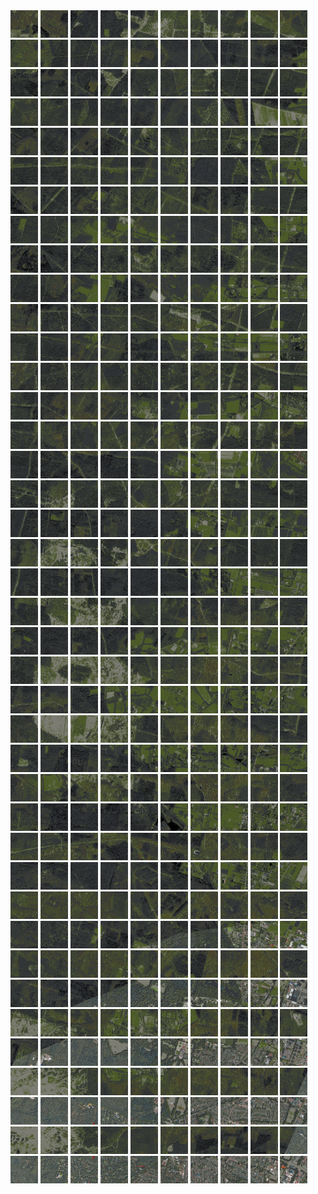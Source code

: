 <html>
<div>
<img src="https://github.com/HakkaTjakka/NL_TILE_MAP/blob/main/18/631/-1047/r.6310.-10470.png" height="44" width="44">
<img src="https://github.com/HakkaTjakka/NL_TILE_MAP/blob/main/18/631/-1047/r.6311.-10470.png" height="44" width="44">
<img src="https://github.com/HakkaTjakka/NL_TILE_MAP/blob/main/18/631/-1047/r.6312.-10470.png" height="44" width="44">
<img src="https://github.com/HakkaTjakka/NL_TILE_MAP/blob/main/18/631/-1047/r.6313.-10470.png" height="44" width="44">
<img src="https://github.com/HakkaTjakka/NL_TILE_MAP/blob/main/18/631/-1047/r.6314.-10470.png" height="44" width="44">
<img src="https://github.com/HakkaTjakka/NL_TILE_MAP/blob/main/18/631/-1047/r.6315.-10470.png" height="44" width="44">
<img src="https://github.com/HakkaTjakka/NL_TILE_MAP/blob/main/18/631/-1047/r.6316.-10470.png" height="44" width="44">
<img src="https://github.com/HakkaTjakka/NL_TILE_MAP/blob/main/18/631/-1047/r.6317.-10470.png" height="44" width="44">
<img src="https://github.com/HakkaTjakka/NL_TILE_MAP/blob/main/18/631/-1047/r.6318.-10470.png" height="44" width="44">
<img src="https://github.com/HakkaTjakka/NL_TILE_MAP/blob/main/18/631/-1047/r.6319.-10470.png" height="44" width="44">
<img src="https://github.com/HakkaTjakka/NL_TILE_MAP/blob/main/18/632/-1047/r.6320.-10470.png" height="44" width="44">
<img src="https://github.com/HakkaTjakka/NL_TILE_MAP/blob/main/18/632/-1047/r.6321.-10470.png" height="44" width="44">
<img src="https://github.com/HakkaTjakka/NL_TILE_MAP/blob/main/18/632/-1047/r.6322.-10470.png" height="44" width="44">
<img src="https://github.com/HakkaTjakka/NL_TILE_MAP/blob/main/18/632/-1047/r.6323.-10470.png" height="44" width="44">
<img src="https://github.com/HakkaTjakka/NL_TILE_MAP/blob/main/18/632/-1047/r.6324.-10470.png" height="44" width="44">
<img src="https://github.com/HakkaTjakka/NL_TILE_MAP/blob/main/18/632/-1047/r.6325.-10470.png" height="44" width="44">
<img src="https://github.com/HakkaTjakka/NL_TILE_MAP/blob/main/18/632/-1047/r.6326.-10470.png" height="44" width="44">
<img src="https://github.com/HakkaTjakka/NL_TILE_MAP/blob/main/18/632/-1047/r.6327.-10470.png" height="44" width="44">
<img src="https://github.com/HakkaTjakka/NL_TILE_MAP/blob/main/18/632/-1047/r.6328.-10470.png" height="44" width="44">
<img src="https://github.com/HakkaTjakka/NL_TILE_MAP/blob/main/18/632/-1047/r.6329.-10470.png" height="44" width="44">
<br>
<img src="https://github.com/HakkaTjakka/NL_TILE_MAP/blob/main/18/631/-1047/r.6310.-10469.png" height="44" width="44">
<img src="https://github.com/HakkaTjakka/NL_TILE_MAP/blob/main/18/631/-1047/r.6311.-10469.png" height="44" width="44">
<img src="https://github.com/HakkaTjakka/NL_TILE_MAP/blob/main/18/631/-1047/r.6312.-10469.png" height="44" width="44">
<img src="https://github.com/HakkaTjakka/NL_TILE_MAP/blob/main/18/631/-1047/r.6313.-10469.png" height="44" width="44">
<img src="https://github.com/HakkaTjakka/NL_TILE_MAP/blob/main/18/631/-1047/r.6314.-10469.png" height="44" width="44">
<img src="https://github.com/HakkaTjakka/NL_TILE_MAP/blob/main/18/631/-1047/r.6315.-10469.png" height="44" width="44">
<img src="https://github.com/HakkaTjakka/NL_TILE_MAP/blob/main/18/631/-1047/r.6316.-10469.png" height="44" width="44">
<img src="https://github.com/HakkaTjakka/NL_TILE_MAP/blob/main/18/631/-1047/r.6317.-10469.png" height="44" width="44">
<img src="https://github.com/HakkaTjakka/NL_TILE_MAP/blob/main/18/631/-1047/r.6318.-10469.png" height="44" width="44">
<img src="https://github.com/HakkaTjakka/NL_TILE_MAP/blob/main/18/631/-1047/r.6319.-10469.png" height="44" width="44">
<img src="https://github.com/HakkaTjakka/NL_TILE_MAP/blob/main/18/632/-1047/r.6320.-10469.png" height="44" width="44">
<img src="https://github.com/HakkaTjakka/NL_TILE_MAP/blob/main/18/632/-1047/r.6321.-10469.png" height="44" width="44">
<img src="https://github.com/HakkaTjakka/NL_TILE_MAP/blob/main/18/632/-1047/r.6322.-10469.png" height="44" width="44">
<img src="https://github.com/HakkaTjakka/NL_TILE_MAP/blob/main/18/632/-1047/r.6323.-10469.png" height="44" width="44">
<img src="https://github.com/HakkaTjakka/NL_TILE_MAP/blob/main/18/632/-1047/r.6324.-10469.png" height="44" width="44">
<img src="https://github.com/HakkaTjakka/NL_TILE_MAP/blob/main/18/632/-1047/r.6325.-10469.png" height="44" width="44">
<img src="https://github.com/HakkaTjakka/NL_TILE_MAP/blob/main/18/632/-1047/r.6326.-10469.png" height="44" width="44">
<img src="https://github.com/HakkaTjakka/NL_TILE_MAP/blob/main/18/632/-1047/r.6327.-10469.png" height="44" width="44">
<img src="https://github.com/HakkaTjakka/NL_TILE_MAP/blob/main/18/632/-1047/r.6328.-10469.png" height="44" width="44">
<img src="https://github.com/HakkaTjakka/NL_TILE_MAP/blob/main/18/632/-1047/r.6329.-10469.png" height="44" width="44">
<br>
<img src="https://github.com/HakkaTjakka/NL_TILE_MAP/blob/main/18/631/-1047/r.6310.-10468.png" height="44" width="44">
<img src="https://github.com/HakkaTjakka/NL_TILE_MAP/blob/main/18/631/-1047/r.6311.-10468.png" height="44" width="44">
<img src="https://github.com/HakkaTjakka/NL_TILE_MAP/blob/main/18/631/-1047/r.6312.-10468.png" height="44" width="44">
<img src="https://github.com/HakkaTjakka/NL_TILE_MAP/blob/main/18/631/-1047/r.6313.-10468.png" height="44" width="44">
<img src="https://github.com/HakkaTjakka/NL_TILE_MAP/blob/main/18/631/-1047/r.6314.-10468.png" height="44" width="44">
<img src="https://github.com/HakkaTjakka/NL_TILE_MAP/blob/main/18/631/-1047/r.6315.-10468.png" height="44" width="44">
<img src="https://github.com/HakkaTjakka/NL_TILE_MAP/blob/main/18/631/-1047/r.6316.-10468.png" height="44" width="44">
<img src="https://github.com/HakkaTjakka/NL_TILE_MAP/blob/main/18/631/-1047/r.6317.-10468.png" height="44" width="44">
<img src="https://github.com/HakkaTjakka/NL_TILE_MAP/blob/main/18/631/-1047/r.6318.-10468.png" height="44" width="44">
<img src="https://github.com/HakkaTjakka/NL_TILE_MAP/blob/main/18/631/-1047/r.6319.-10468.png" height="44" width="44">
<img src="https://github.com/HakkaTjakka/NL_TILE_MAP/blob/main/18/632/-1047/r.6320.-10468.png" height="44" width="44">
<img src="https://github.com/HakkaTjakka/NL_TILE_MAP/blob/main/18/632/-1047/r.6321.-10468.png" height="44" width="44">
<img src="https://github.com/HakkaTjakka/NL_TILE_MAP/blob/main/18/632/-1047/r.6322.-10468.png" height="44" width="44">
<img src="https://github.com/HakkaTjakka/NL_TILE_MAP/blob/main/18/632/-1047/r.6323.-10468.png" height="44" width="44">
<img src="https://github.com/HakkaTjakka/NL_TILE_MAP/blob/main/18/632/-1047/r.6324.-10468.png" height="44" width="44">
<img src="https://github.com/HakkaTjakka/NL_TILE_MAP/blob/main/18/632/-1047/r.6325.-10468.png" height="44" width="44">
<img src="https://github.com/HakkaTjakka/NL_TILE_MAP/blob/main/18/632/-1047/r.6326.-10468.png" height="44" width="44">
<img src="https://github.com/HakkaTjakka/NL_TILE_MAP/blob/main/18/632/-1047/r.6327.-10468.png" height="44" width="44">
<img src="https://github.com/HakkaTjakka/NL_TILE_MAP/blob/main/18/632/-1047/r.6328.-10468.png" height="44" width="44">
<img src="https://github.com/HakkaTjakka/NL_TILE_MAP/blob/main/18/632/-1047/r.6329.-10468.png" height="44" width="44">
<br>
<img src="https://github.com/HakkaTjakka/NL_TILE_MAP/blob/main/18/631/-1047/r.6310.-10467.png" height="44" width="44">
<img src="https://github.com/HakkaTjakka/NL_TILE_MAP/blob/main/18/631/-1047/r.6311.-10467.png" height="44" width="44">
<img src="https://github.com/HakkaTjakka/NL_TILE_MAP/blob/main/18/631/-1047/r.6312.-10467.png" height="44" width="44">
<img src="https://github.com/HakkaTjakka/NL_TILE_MAP/blob/main/18/631/-1047/r.6313.-10467.png" height="44" width="44">
<img src="https://github.com/HakkaTjakka/NL_TILE_MAP/blob/main/18/631/-1047/r.6314.-10467.png" height="44" width="44">
<img src="https://github.com/HakkaTjakka/NL_TILE_MAP/blob/main/18/631/-1047/r.6315.-10467.png" height="44" width="44">
<img src="https://github.com/HakkaTjakka/NL_TILE_MAP/blob/main/18/631/-1047/r.6316.-10467.png" height="44" width="44">
<img src="https://github.com/HakkaTjakka/NL_TILE_MAP/blob/main/18/631/-1047/r.6317.-10467.png" height="44" width="44">
<img src="https://github.com/HakkaTjakka/NL_TILE_MAP/blob/main/18/631/-1047/r.6318.-10467.png" height="44" width="44">
<img src="https://github.com/HakkaTjakka/NL_TILE_MAP/blob/main/18/631/-1047/r.6319.-10467.png" height="44" width="44">
<img src="https://github.com/HakkaTjakka/NL_TILE_MAP/blob/main/18/632/-1047/r.6320.-10467.png" height="44" width="44">
<img src="https://github.com/HakkaTjakka/NL_TILE_MAP/blob/main/18/632/-1047/r.6321.-10467.png" height="44" width="44">
<img src="https://github.com/HakkaTjakka/NL_TILE_MAP/blob/main/18/632/-1047/r.6322.-10467.png" height="44" width="44">
<img src="https://github.com/HakkaTjakka/NL_TILE_MAP/blob/main/18/632/-1047/r.6323.-10467.png" height="44" width="44">
<img src="https://github.com/HakkaTjakka/NL_TILE_MAP/blob/main/18/632/-1047/r.6324.-10467.png" height="44" width="44">
<img src="https://github.com/HakkaTjakka/NL_TILE_MAP/blob/main/18/632/-1047/r.6325.-10467.png" height="44" width="44">
<img src="https://github.com/HakkaTjakka/NL_TILE_MAP/blob/main/18/632/-1047/r.6326.-10467.png" height="44" width="44">
<img src="https://github.com/HakkaTjakka/NL_TILE_MAP/blob/main/18/632/-1047/r.6327.-10467.png" height="44" width="44">
<img src="https://github.com/HakkaTjakka/NL_TILE_MAP/blob/main/18/632/-1047/r.6328.-10467.png" height="44" width="44">
<img src="https://github.com/HakkaTjakka/NL_TILE_MAP/blob/main/18/632/-1047/r.6329.-10467.png" height="44" width="44">
<br>
<img src="https://github.com/HakkaTjakka/NL_TILE_MAP/blob/main/18/631/-1047/r.6310.-10466.png" height="44" width="44">
<img src="https://github.com/HakkaTjakka/NL_TILE_MAP/blob/main/18/631/-1047/r.6311.-10466.png" height="44" width="44">
<img src="https://github.com/HakkaTjakka/NL_TILE_MAP/blob/main/18/631/-1047/r.6312.-10466.png" height="44" width="44">
<img src="https://github.com/HakkaTjakka/NL_TILE_MAP/blob/main/18/631/-1047/r.6313.-10466.png" height="44" width="44">
<img src="https://github.com/HakkaTjakka/NL_TILE_MAP/blob/main/18/631/-1047/r.6314.-10466.png" height="44" width="44">
<img src="https://github.com/HakkaTjakka/NL_TILE_MAP/blob/main/18/631/-1047/r.6315.-10466.png" height="44" width="44">
<img src="https://github.com/HakkaTjakka/NL_TILE_MAP/blob/main/18/631/-1047/r.6316.-10466.png" height="44" width="44">
<img src="https://github.com/HakkaTjakka/NL_TILE_MAP/blob/main/18/631/-1047/r.6317.-10466.png" height="44" width="44">
<img src="https://github.com/HakkaTjakka/NL_TILE_MAP/blob/main/18/631/-1047/r.6318.-10466.png" height="44" width="44">
<img src="https://github.com/HakkaTjakka/NL_TILE_MAP/blob/main/18/631/-1047/r.6319.-10466.png" height="44" width="44">
<img src="https://github.com/HakkaTjakka/NL_TILE_MAP/blob/main/18/632/-1047/r.6320.-10466.png" height="44" width="44">
<img src="https://github.com/HakkaTjakka/NL_TILE_MAP/blob/main/18/632/-1047/r.6321.-10466.png" height="44" width="44">
<img src="https://github.com/HakkaTjakka/NL_TILE_MAP/blob/main/18/632/-1047/r.6322.-10466.png" height="44" width="44">
<img src="https://github.com/HakkaTjakka/NL_TILE_MAP/blob/main/18/632/-1047/r.6323.-10466.png" height="44" width="44">
<img src="https://github.com/HakkaTjakka/NL_TILE_MAP/blob/main/18/632/-1047/r.6324.-10466.png" height="44" width="44">
<img src="https://github.com/HakkaTjakka/NL_TILE_MAP/blob/main/18/632/-1047/r.6325.-10466.png" height="44" width="44">
<img src="https://github.com/HakkaTjakka/NL_TILE_MAP/blob/main/18/632/-1047/r.6326.-10466.png" height="44" width="44">
<img src="https://github.com/HakkaTjakka/NL_TILE_MAP/blob/main/18/632/-1047/r.6327.-10466.png" height="44" width="44">
<img src="https://github.com/HakkaTjakka/NL_TILE_MAP/blob/main/18/632/-1047/r.6328.-10466.png" height="44" width="44">
<img src="https://github.com/HakkaTjakka/NL_TILE_MAP/blob/main/18/632/-1047/r.6329.-10466.png" height="44" width="44">
<br>
<img src="https://github.com/HakkaTjakka/NL_TILE_MAP/blob/main/18/631/-1047/r.6310.-10465.png" height="44" width="44">
<img src="https://github.com/HakkaTjakka/NL_TILE_MAP/blob/main/18/631/-1047/r.6311.-10465.png" height="44" width="44">
<img src="https://github.com/HakkaTjakka/NL_TILE_MAP/blob/main/18/631/-1047/r.6312.-10465.png" height="44" width="44">
<img src="https://github.com/HakkaTjakka/NL_TILE_MAP/blob/main/18/631/-1047/r.6313.-10465.png" height="44" width="44">
<img src="https://github.com/HakkaTjakka/NL_TILE_MAP/blob/main/18/631/-1047/r.6314.-10465.png" height="44" width="44">
<img src="https://github.com/HakkaTjakka/NL_TILE_MAP/blob/main/18/631/-1047/r.6315.-10465.png" height="44" width="44">
<img src="https://github.com/HakkaTjakka/NL_TILE_MAP/blob/main/18/631/-1047/r.6316.-10465.png" height="44" width="44">
<img src="https://github.com/HakkaTjakka/NL_TILE_MAP/blob/main/18/631/-1047/r.6317.-10465.png" height="44" width="44">
<img src="https://github.com/HakkaTjakka/NL_TILE_MAP/blob/main/18/631/-1047/r.6318.-10465.png" height="44" width="44">
<img src="https://github.com/HakkaTjakka/NL_TILE_MAP/blob/main/18/631/-1047/r.6319.-10465.png" height="44" width="44">
<img src="https://github.com/HakkaTjakka/NL_TILE_MAP/blob/main/18/632/-1047/r.6320.-10465.png" height="44" width="44">
<img src="https://github.com/HakkaTjakka/NL_TILE_MAP/blob/main/18/632/-1047/r.6321.-10465.png" height="44" width="44">
<img src="https://github.com/HakkaTjakka/NL_TILE_MAP/blob/main/18/632/-1047/r.6322.-10465.png" height="44" width="44">
<img src="https://github.com/HakkaTjakka/NL_TILE_MAP/blob/main/18/632/-1047/r.6323.-10465.png" height="44" width="44">
<img src="https://github.com/HakkaTjakka/NL_TILE_MAP/blob/main/18/632/-1047/r.6324.-10465.png" height="44" width="44">
<img src="https://github.com/HakkaTjakka/NL_TILE_MAP/blob/main/18/632/-1047/r.6325.-10465.png" height="44" width="44">
<img src="https://github.com/HakkaTjakka/NL_TILE_MAP/blob/main/18/632/-1047/r.6326.-10465.png" height="44" width="44">
<img src="https://github.com/HakkaTjakka/NL_TILE_MAP/blob/main/18/632/-1047/r.6327.-10465.png" height="44" width="44">
<img src="https://github.com/HakkaTjakka/NL_TILE_MAP/blob/main/18/632/-1047/r.6328.-10465.png" height="44" width="44">
<img src="https://github.com/HakkaTjakka/NL_TILE_MAP/blob/main/18/632/-1047/r.6329.-10465.png" height="44" width="44">
<br>
<img src="https://github.com/HakkaTjakka/NL_TILE_MAP/blob/main/18/631/-1047/r.6310.-10464.png" height="44" width="44">
<img src="https://github.com/HakkaTjakka/NL_TILE_MAP/blob/main/18/631/-1047/r.6311.-10464.png" height="44" width="44">
<img src="https://github.com/HakkaTjakka/NL_TILE_MAP/blob/main/18/631/-1047/r.6312.-10464.png" height="44" width="44">
<img src="https://github.com/HakkaTjakka/NL_TILE_MAP/blob/main/18/631/-1047/r.6313.-10464.png" height="44" width="44">
<img src="https://github.com/HakkaTjakka/NL_TILE_MAP/blob/main/18/631/-1047/r.6314.-10464.png" height="44" width="44">
<img src="https://github.com/HakkaTjakka/NL_TILE_MAP/blob/main/18/631/-1047/r.6315.-10464.png" height="44" width="44">
<img src="https://github.com/HakkaTjakka/NL_TILE_MAP/blob/main/18/631/-1047/r.6316.-10464.png" height="44" width="44">
<img src="https://github.com/HakkaTjakka/NL_TILE_MAP/blob/main/18/631/-1047/r.6317.-10464.png" height="44" width="44">
<img src="https://github.com/HakkaTjakka/NL_TILE_MAP/blob/main/18/631/-1047/r.6318.-10464.png" height="44" width="44">
<img src="https://github.com/HakkaTjakka/NL_TILE_MAP/blob/main/18/631/-1047/r.6319.-10464.png" height="44" width="44">
<img src="https://github.com/HakkaTjakka/NL_TILE_MAP/blob/main/18/632/-1047/r.6320.-10464.png" height="44" width="44">
<img src="https://github.com/HakkaTjakka/NL_TILE_MAP/blob/main/18/632/-1047/r.6321.-10464.png" height="44" width="44">
<img src="https://github.com/HakkaTjakka/NL_TILE_MAP/blob/main/18/632/-1047/r.6322.-10464.png" height="44" width="44">
<img src="https://github.com/HakkaTjakka/NL_TILE_MAP/blob/main/18/632/-1047/r.6323.-10464.png" height="44" width="44">
<img src="https://github.com/HakkaTjakka/NL_TILE_MAP/blob/main/18/632/-1047/r.6324.-10464.png" height="44" width="44">
<img src="https://github.com/HakkaTjakka/NL_TILE_MAP/blob/main/18/632/-1047/r.6325.-10464.png" height="44" width="44">
<img src="https://github.com/HakkaTjakka/NL_TILE_MAP/blob/main/18/632/-1047/r.6326.-10464.png" height="44" width="44">
<img src="https://github.com/HakkaTjakka/NL_TILE_MAP/blob/main/18/632/-1047/r.6327.-10464.png" height="44" width="44">
<img src="https://github.com/HakkaTjakka/NL_TILE_MAP/blob/main/18/632/-1047/r.6328.-10464.png" height="44" width="44">
<img src="https://github.com/HakkaTjakka/NL_TILE_MAP/blob/main/18/632/-1047/r.6329.-10464.png" height="44" width="44">
<br>
<img src="https://github.com/HakkaTjakka/NL_TILE_MAP/blob/main/18/631/-1047/r.6310.-10463.png" height="44" width="44">
<img src="https://github.com/HakkaTjakka/NL_TILE_MAP/blob/main/18/631/-1047/r.6311.-10463.png" height="44" width="44">
<img src="https://github.com/HakkaTjakka/NL_TILE_MAP/blob/main/18/631/-1047/r.6312.-10463.png" height="44" width="44">
<img src="https://github.com/HakkaTjakka/NL_TILE_MAP/blob/main/18/631/-1047/r.6313.-10463.png" height="44" width="44">
<img src="https://github.com/HakkaTjakka/NL_TILE_MAP/blob/main/18/631/-1047/r.6314.-10463.png" height="44" width="44">
<img src="https://github.com/HakkaTjakka/NL_TILE_MAP/blob/main/18/631/-1047/r.6315.-10463.png" height="44" width="44">
<img src="https://github.com/HakkaTjakka/NL_TILE_MAP/blob/main/18/631/-1047/r.6316.-10463.png" height="44" width="44">
<img src="https://github.com/HakkaTjakka/NL_TILE_MAP/blob/main/18/631/-1047/r.6317.-10463.png" height="44" width="44">
<img src="https://github.com/HakkaTjakka/NL_TILE_MAP/blob/main/18/631/-1047/r.6318.-10463.png" height="44" width="44">
<img src="https://github.com/HakkaTjakka/NL_TILE_MAP/blob/main/18/631/-1047/r.6319.-10463.png" height="44" width="44">
<img src="https://github.com/HakkaTjakka/NL_TILE_MAP/blob/main/18/632/-1047/r.6320.-10463.png" height="44" width="44">
<img src="https://github.com/HakkaTjakka/NL_TILE_MAP/blob/main/18/632/-1047/r.6321.-10463.png" height="44" width="44">
<img src="https://github.com/HakkaTjakka/NL_TILE_MAP/blob/main/18/632/-1047/r.6322.-10463.png" height="44" width="44">
<img src="https://github.com/HakkaTjakka/NL_TILE_MAP/blob/main/18/632/-1047/r.6323.-10463.png" height="44" width="44">
<img src="https://github.com/HakkaTjakka/NL_TILE_MAP/blob/main/18/632/-1047/r.6324.-10463.png" height="44" width="44">
<img src="https://github.com/HakkaTjakka/NL_TILE_MAP/blob/main/18/632/-1047/r.6325.-10463.png" height="44" width="44">
<img src="https://github.com/HakkaTjakka/NL_TILE_MAP/blob/main/18/632/-1047/r.6326.-10463.png" height="44" width="44">
<img src="https://github.com/HakkaTjakka/NL_TILE_MAP/blob/main/18/632/-1047/r.6327.-10463.png" height="44" width="44">
<img src="https://github.com/HakkaTjakka/NL_TILE_MAP/blob/main/18/632/-1047/r.6328.-10463.png" height="44" width="44">
<img src="https://github.com/HakkaTjakka/NL_TILE_MAP/blob/main/18/632/-1047/r.6329.-10463.png" height="44" width="44">
<br>
<img src="https://github.com/HakkaTjakka/NL_TILE_MAP/blob/main/18/631/-1047/r.6310.-10462.png" height="44" width="44">
<img src="https://github.com/HakkaTjakka/NL_TILE_MAP/blob/main/18/631/-1047/r.6311.-10462.png" height="44" width="44">
<img src="https://github.com/HakkaTjakka/NL_TILE_MAP/blob/main/18/631/-1047/r.6312.-10462.png" height="44" width="44">
<img src="https://github.com/HakkaTjakka/NL_TILE_MAP/blob/main/18/631/-1047/r.6313.-10462.png" height="44" width="44">
<img src="https://github.com/HakkaTjakka/NL_TILE_MAP/blob/main/18/631/-1047/r.6314.-10462.png" height="44" width="44">
<img src="https://github.com/HakkaTjakka/NL_TILE_MAP/blob/main/18/631/-1047/r.6315.-10462.png" height="44" width="44">
<img src="https://github.com/HakkaTjakka/NL_TILE_MAP/blob/main/18/631/-1047/r.6316.-10462.png" height="44" width="44">
<img src="https://github.com/HakkaTjakka/NL_TILE_MAP/blob/main/18/631/-1047/r.6317.-10462.png" height="44" width="44">
<img src="https://github.com/HakkaTjakka/NL_TILE_MAP/blob/main/18/631/-1047/r.6318.-10462.png" height="44" width="44">
<img src="https://github.com/HakkaTjakka/NL_TILE_MAP/blob/main/18/631/-1047/r.6319.-10462.png" height="44" width="44">
<img src="https://github.com/HakkaTjakka/NL_TILE_MAP/blob/main/18/632/-1047/r.6320.-10462.png" height="44" width="44">
<img src="https://github.com/HakkaTjakka/NL_TILE_MAP/blob/main/18/632/-1047/r.6321.-10462.png" height="44" width="44">
<img src="https://github.com/HakkaTjakka/NL_TILE_MAP/blob/main/18/632/-1047/r.6322.-10462.png" height="44" width="44">
<img src="https://github.com/HakkaTjakka/NL_TILE_MAP/blob/main/18/632/-1047/r.6323.-10462.png" height="44" width="44">
<img src="https://github.com/HakkaTjakka/NL_TILE_MAP/blob/main/18/632/-1047/r.6324.-10462.png" height="44" width="44">
<img src="https://github.com/HakkaTjakka/NL_TILE_MAP/blob/main/18/632/-1047/r.6325.-10462.png" height="44" width="44">
<img src="https://github.com/HakkaTjakka/NL_TILE_MAP/blob/main/18/632/-1047/r.6326.-10462.png" height="44" width="44">
<img src="https://github.com/HakkaTjakka/NL_TILE_MAP/blob/main/18/632/-1047/r.6327.-10462.png" height="44" width="44">
<img src="https://github.com/HakkaTjakka/NL_TILE_MAP/blob/main/18/632/-1047/r.6328.-10462.png" height="44" width="44">
<img src="https://github.com/HakkaTjakka/NL_TILE_MAP/blob/main/18/632/-1047/r.6329.-10462.png" height="44" width="44">
<br>
<img src="https://github.com/HakkaTjakka/NL_TILE_MAP/blob/main/18/631/-1047/r.6310.-10461.png" height="44" width="44">
<img src="https://github.com/HakkaTjakka/NL_TILE_MAP/blob/main/18/631/-1047/r.6311.-10461.png" height="44" width="44">
<img src="https://github.com/HakkaTjakka/NL_TILE_MAP/blob/main/18/631/-1047/r.6312.-10461.png" height="44" width="44">
<img src="https://github.com/HakkaTjakka/NL_TILE_MAP/blob/main/18/631/-1047/r.6313.-10461.png" height="44" width="44">
<img src="https://github.com/HakkaTjakka/NL_TILE_MAP/blob/main/18/631/-1047/r.6314.-10461.png" height="44" width="44">
<img src="https://github.com/HakkaTjakka/NL_TILE_MAP/blob/main/18/631/-1047/r.6315.-10461.png" height="44" width="44">
<img src="https://github.com/HakkaTjakka/NL_TILE_MAP/blob/main/18/631/-1047/r.6316.-10461.png" height="44" width="44">
<img src="https://github.com/HakkaTjakka/NL_TILE_MAP/blob/main/18/631/-1047/r.6317.-10461.png" height="44" width="44">
<img src="https://github.com/HakkaTjakka/NL_TILE_MAP/blob/main/18/631/-1047/r.6318.-10461.png" height="44" width="44">
<img src="https://github.com/HakkaTjakka/NL_TILE_MAP/blob/main/18/631/-1047/r.6319.-10461.png" height="44" width="44">
<img src="https://github.com/HakkaTjakka/NL_TILE_MAP/blob/main/18/632/-1047/r.6320.-10461.png" height="44" width="44">
<img src="https://github.com/HakkaTjakka/NL_TILE_MAP/blob/main/18/632/-1047/r.6321.-10461.png" height="44" width="44">
<img src="https://github.com/HakkaTjakka/NL_TILE_MAP/blob/main/18/632/-1047/r.6322.-10461.png" height="44" width="44">
<img src="https://github.com/HakkaTjakka/NL_TILE_MAP/blob/main/18/632/-1047/r.6323.-10461.png" height="44" width="44">
<img src="https://github.com/HakkaTjakka/NL_TILE_MAP/blob/main/18/632/-1047/r.6324.-10461.png" height="44" width="44">
<img src="https://github.com/HakkaTjakka/NL_TILE_MAP/blob/main/18/632/-1047/r.6325.-10461.png" height="44" width="44">
<img src="https://github.com/HakkaTjakka/NL_TILE_MAP/blob/main/18/632/-1047/r.6326.-10461.png" height="44" width="44">
<img src="https://github.com/HakkaTjakka/NL_TILE_MAP/blob/main/18/632/-1047/r.6327.-10461.png" height="44" width="44">
<img src="https://github.com/HakkaTjakka/NL_TILE_MAP/blob/main/18/632/-1047/r.6328.-10461.png" height="44" width="44">
<img src="https://github.com/HakkaTjakka/NL_TILE_MAP/blob/main/18/632/-1047/r.6329.-10461.png" height="44" width="44">
<br>
<img src="https://github.com/HakkaTjakka/NL_TILE_MAP/blob/main/18/631/-1046/r.6310.-10460.png" height="44" width="44">
<img src="https://github.com/HakkaTjakka/NL_TILE_MAP/blob/main/18/631/-1046/r.6311.-10460.png" height="44" width="44">
<img src="https://github.com/HakkaTjakka/NL_TILE_MAP/blob/main/18/631/-1046/r.6312.-10460.png" height="44" width="44">
<img src="https://github.com/HakkaTjakka/NL_TILE_MAP/blob/main/18/631/-1046/r.6313.-10460.png" height="44" width="44">
<img src="https://github.com/HakkaTjakka/NL_TILE_MAP/blob/main/18/631/-1046/r.6314.-10460.png" height="44" width="44">
<img src="https://github.com/HakkaTjakka/NL_TILE_MAP/blob/main/18/631/-1046/r.6315.-10460.png" height="44" width="44">
<img src="https://github.com/HakkaTjakka/NL_TILE_MAP/blob/main/18/631/-1046/r.6316.-10460.png" height="44" width="44">
<img src="https://github.com/HakkaTjakka/NL_TILE_MAP/blob/main/18/631/-1046/r.6317.-10460.png" height="44" width="44">
<img src="https://github.com/HakkaTjakka/NL_TILE_MAP/blob/main/18/631/-1046/r.6318.-10460.png" height="44" width="44">
<img src="https://github.com/HakkaTjakka/NL_TILE_MAP/blob/main/18/631/-1046/r.6319.-10460.png" height="44" width="44">
<img src="https://github.com/HakkaTjakka/NL_TILE_MAP/blob/main/18/632/-1046/r.6320.-10460.png" height="44" width="44">
<img src="https://github.com/HakkaTjakka/NL_TILE_MAP/blob/main/18/632/-1046/r.6321.-10460.png" height="44" width="44">
<img src="https://github.com/HakkaTjakka/NL_TILE_MAP/blob/main/18/632/-1046/r.6322.-10460.png" height="44" width="44">
<img src="https://github.com/HakkaTjakka/NL_TILE_MAP/blob/main/18/632/-1046/r.6323.-10460.png" height="44" width="44">
<img src="https://github.com/HakkaTjakka/NL_TILE_MAP/blob/main/18/632/-1046/r.6324.-10460.png" height="44" width="44">
<img src="https://github.com/HakkaTjakka/NL_TILE_MAP/blob/main/18/632/-1046/r.6325.-10460.png" height="44" width="44">
<img src="https://github.com/HakkaTjakka/NL_TILE_MAP/blob/main/18/632/-1046/r.6326.-10460.png" height="44" width="44">
<img src="https://github.com/HakkaTjakka/NL_TILE_MAP/blob/main/18/632/-1046/r.6327.-10460.png" height="44" width="44">
<img src="https://github.com/HakkaTjakka/NL_TILE_MAP/blob/main/18/632/-1046/r.6328.-10460.png" height="44" width="44">
<img src="https://github.com/HakkaTjakka/NL_TILE_MAP/blob/main/18/632/-1046/r.6329.-10460.png" height="44" width="44">
<br>
<img src="https://github.com/HakkaTjakka/NL_TILE_MAP/blob/main/18/631/-1046/r.6310.-10459.png" height="44" width="44">
<img src="https://github.com/HakkaTjakka/NL_TILE_MAP/blob/main/18/631/-1046/r.6311.-10459.png" height="44" width="44">
<img src="https://github.com/HakkaTjakka/NL_TILE_MAP/blob/main/18/631/-1046/r.6312.-10459.png" height="44" width="44">
<img src="https://github.com/HakkaTjakka/NL_TILE_MAP/blob/main/18/631/-1046/r.6313.-10459.png" height="44" width="44">
<img src="https://github.com/HakkaTjakka/NL_TILE_MAP/blob/main/18/631/-1046/r.6314.-10459.png" height="44" width="44">
<img src="https://github.com/HakkaTjakka/NL_TILE_MAP/blob/main/18/631/-1046/r.6315.-10459.png" height="44" width="44">
<img src="https://github.com/HakkaTjakka/NL_TILE_MAP/blob/main/18/631/-1046/r.6316.-10459.png" height="44" width="44">
<img src="https://github.com/HakkaTjakka/NL_TILE_MAP/blob/main/18/631/-1046/r.6317.-10459.png" height="44" width="44">
<img src="https://github.com/HakkaTjakka/NL_TILE_MAP/blob/main/18/631/-1046/r.6318.-10459.png" height="44" width="44">
<img src="https://github.com/HakkaTjakka/NL_TILE_MAP/blob/main/18/631/-1046/r.6319.-10459.png" height="44" width="44">
<img src="https://github.com/HakkaTjakka/NL_TILE_MAP/blob/main/18/632/-1046/r.6320.-10459.png" height="44" width="44">
<img src="https://github.com/HakkaTjakka/NL_TILE_MAP/blob/main/18/632/-1046/r.6321.-10459.png" height="44" width="44">
<img src="https://github.com/HakkaTjakka/NL_TILE_MAP/blob/main/18/632/-1046/r.6322.-10459.png" height="44" width="44">
<img src="https://github.com/HakkaTjakka/NL_TILE_MAP/blob/main/18/632/-1046/r.6323.-10459.png" height="44" width="44">
<img src="https://github.com/HakkaTjakka/NL_TILE_MAP/blob/main/18/632/-1046/r.6324.-10459.png" height="44" width="44">
<img src="https://github.com/HakkaTjakka/NL_TILE_MAP/blob/main/18/632/-1046/r.6325.-10459.png" height="44" width="44">
<img src="https://github.com/HakkaTjakka/NL_TILE_MAP/blob/main/18/632/-1046/r.6326.-10459.png" height="44" width="44">
<img src="https://github.com/HakkaTjakka/NL_TILE_MAP/blob/main/18/632/-1046/r.6327.-10459.png" height="44" width="44">
<img src="https://github.com/HakkaTjakka/NL_TILE_MAP/blob/main/18/632/-1046/r.6328.-10459.png" height="44" width="44">
<img src="https://github.com/HakkaTjakka/NL_TILE_MAP/blob/main/18/632/-1046/r.6329.-10459.png" height="44" width="44">
<br>
<img src="https://github.com/HakkaTjakka/NL_TILE_MAP/blob/main/18/631/-1046/r.6310.-10458.png" height="44" width="44">
<img src="https://github.com/HakkaTjakka/NL_TILE_MAP/blob/main/18/631/-1046/r.6311.-10458.png" height="44" width="44">
<img src="https://github.com/HakkaTjakka/NL_TILE_MAP/blob/main/18/631/-1046/r.6312.-10458.png" height="44" width="44">
<img src="https://github.com/HakkaTjakka/NL_TILE_MAP/blob/main/18/631/-1046/r.6313.-10458.png" height="44" width="44">
<img src="https://github.com/HakkaTjakka/NL_TILE_MAP/blob/main/18/631/-1046/r.6314.-10458.png" height="44" width="44">
<img src="https://github.com/HakkaTjakka/NL_TILE_MAP/blob/main/18/631/-1046/r.6315.-10458.png" height="44" width="44">
<img src="https://github.com/HakkaTjakka/NL_TILE_MAP/blob/main/18/631/-1046/r.6316.-10458.png" height="44" width="44">
<img src="https://github.com/HakkaTjakka/NL_TILE_MAP/blob/main/18/631/-1046/r.6317.-10458.png" height="44" width="44">
<img src="https://github.com/HakkaTjakka/NL_TILE_MAP/blob/main/18/631/-1046/r.6318.-10458.png" height="44" width="44">
<img src="https://github.com/HakkaTjakka/NL_TILE_MAP/blob/main/18/631/-1046/r.6319.-10458.png" height="44" width="44">
<img src="https://github.com/HakkaTjakka/NL_TILE_MAP/blob/main/18/632/-1046/r.6320.-10458.png" height="44" width="44">
<img src="https://github.com/HakkaTjakka/NL_TILE_MAP/blob/main/18/632/-1046/r.6321.-10458.png" height="44" width="44">
<img src="https://github.com/HakkaTjakka/NL_TILE_MAP/blob/main/18/632/-1046/r.6322.-10458.png" height="44" width="44">
<img src="https://github.com/HakkaTjakka/NL_TILE_MAP/blob/main/18/632/-1046/r.6323.-10458.png" height="44" width="44">
<img src="https://github.com/HakkaTjakka/NL_TILE_MAP/blob/main/18/632/-1046/r.6324.-10458.png" height="44" width="44">
<img src="https://github.com/HakkaTjakka/NL_TILE_MAP/blob/main/18/632/-1046/r.6325.-10458.png" height="44" width="44">
<img src="https://github.com/HakkaTjakka/NL_TILE_MAP/blob/main/18/632/-1046/r.6326.-10458.png" height="44" width="44">
<img src="https://github.com/HakkaTjakka/NL_TILE_MAP/blob/main/18/632/-1046/r.6327.-10458.png" height="44" width="44">
<img src="https://github.com/HakkaTjakka/NL_TILE_MAP/blob/main/18/632/-1046/r.6328.-10458.png" height="44" width="44">
<img src="https://github.com/HakkaTjakka/NL_TILE_MAP/blob/main/18/632/-1046/r.6329.-10458.png" height="44" width="44">
<br>
<img src="https://github.com/HakkaTjakka/NL_TILE_MAP/blob/main/18/631/-1046/r.6310.-10457.png" height="44" width="44">
<img src="https://github.com/HakkaTjakka/NL_TILE_MAP/blob/main/18/631/-1046/r.6311.-10457.png" height="44" width="44">
<img src="https://github.com/HakkaTjakka/NL_TILE_MAP/blob/main/18/631/-1046/r.6312.-10457.png" height="44" width="44">
<img src="https://github.com/HakkaTjakka/NL_TILE_MAP/blob/main/18/631/-1046/r.6313.-10457.png" height="44" width="44">
<img src="https://github.com/HakkaTjakka/NL_TILE_MAP/blob/main/18/631/-1046/r.6314.-10457.png" height="44" width="44">
<img src="https://github.com/HakkaTjakka/NL_TILE_MAP/blob/main/18/631/-1046/r.6315.-10457.png" height="44" width="44">
<img src="https://github.com/HakkaTjakka/NL_TILE_MAP/blob/main/18/631/-1046/r.6316.-10457.png" height="44" width="44">
<img src="https://github.com/HakkaTjakka/NL_TILE_MAP/blob/main/18/631/-1046/r.6317.-10457.png" height="44" width="44">
<img src="https://github.com/HakkaTjakka/NL_TILE_MAP/blob/main/18/631/-1046/r.6318.-10457.png" height="44" width="44">
<img src="https://github.com/HakkaTjakka/NL_TILE_MAP/blob/main/18/631/-1046/r.6319.-10457.png" height="44" width="44">
<img src="https://github.com/HakkaTjakka/NL_TILE_MAP/blob/main/18/632/-1046/r.6320.-10457.png" height="44" width="44">
<img src="https://github.com/HakkaTjakka/NL_TILE_MAP/blob/main/18/632/-1046/r.6321.-10457.png" height="44" width="44">
<img src="https://github.com/HakkaTjakka/NL_TILE_MAP/blob/main/18/632/-1046/r.6322.-10457.png" height="44" width="44">
<img src="https://github.com/HakkaTjakka/NL_TILE_MAP/blob/main/18/632/-1046/r.6323.-10457.png" height="44" width="44">
<img src="https://github.com/HakkaTjakka/NL_TILE_MAP/blob/main/18/632/-1046/r.6324.-10457.png" height="44" width="44">
<img src="https://github.com/HakkaTjakka/NL_TILE_MAP/blob/main/18/632/-1046/r.6325.-10457.png" height="44" width="44">
<img src="https://github.com/HakkaTjakka/NL_TILE_MAP/blob/main/18/632/-1046/r.6326.-10457.png" height="44" width="44">
<img src="https://github.com/HakkaTjakka/NL_TILE_MAP/blob/main/18/632/-1046/r.6327.-10457.png" height="44" width="44">
<img src="https://github.com/HakkaTjakka/NL_TILE_MAP/blob/main/18/632/-1046/r.6328.-10457.png" height="44" width="44">
<img src="https://github.com/HakkaTjakka/NL_TILE_MAP/blob/main/18/632/-1046/r.6329.-10457.png" height="44" width="44">
<br>
<img src="https://github.com/HakkaTjakka/NL_TILE_MAP/blob/main/18/631/-1046/r.6310.-10456.png" height="44" width="44">
<img src="https://github.com/HakkaTjakka/NL_TILE_MAP/blob/main/18/631/-1046/r.6311.-10456.png" height="44" width="44">
<img src="https://github.com/HakkaTjakka/NL_TILE_MAP/blob/main/18/631/-1046/r.6312.-10456.png" height="44" width="44">
<img src="https://github.com/HakkaTjakka/NL_TILE_MAP/blob/main/18/631/-1046/r.6313.-10456.png" height="44" width="44">
<img src="https://github.com/HakkaTjakka/NL_TILE_MAP/blob/main/18/631/-1046/r.6314.-10456.png" height="44" width="44">
<img src="https://github.com/HakkaTjakka/NL_TILE_MAP/blob/main/18/631/-1046/r.6315.-10456.png" height="44" width="44">
<img src="https://github.com/HakkaTjakka/NL_TILE_MAP/blob/main/18/631/-1046/r.6316.-10456.png" height="44" width="44">
<img src="https://github.com/HakkaTjakka/NL_TILE_MAP/blob/main/18/631/-1046/r.6317.-10456.png" height="44" width="44">
<img src="https://github.com/HakkaTjakka/NL_TILE_MAP/blob/main/18/631/-1046/r.6318.-10456.png" height="44" width="44">
<img src="https://github.com/HakkaTjakka/NL_TILE_MAP/blob/main/18/631/-1046/r.6319.-10456.png" height="44" width="44">
<img src="https://github.com/HakkaTjakka/NL_TILE_MAP/blob/main/18/632/-1046/r.6320.-10456.png" height="44" width="44">
<img src="https://github.com/HakkaTjakka/NL_TILE_MAP/blob/main/18/632/-1046/r.6321.-10456.png" height="44" width="44">
<img src="https://github.com/HakkaTjakka/NL_TILE_MAP/blob/main/18/632/-1046/r.6322.-10456.png" height="44" width="44">
<img src="https://github.com/HakkaTjakka/NL_TILE_MAP/blob/main/18/632/-1046/r.6323.-10456.png" height="44" width="44">
<img src="https://github.com/HakkaTjakka/NL_TILE_MAP/blob/main/18/632/-1046/r.6324.-10456.png" height="44" width="44">
<img src="https://github.com/HakkaTjakka/NL_TILE_MAP/blob/main/18/632/-1046/r.6325.-10456.png" height="44" width="44">
<img src="https://github.com/HakkaTjakka/NL_TILE_MAP/blob/main/18/632/-1046/r.6326.-10456.png" height="44" width="44">
<img src="https://github.com/HakkaTjakka/NL_TILE_MAP/blob/main/18/632/-1046/r.6327.-10456.png" height="44" width="44">
<img src="https://github.com/HakkaTjakka/NL_TILE_MAP/blob/main/18/632/-1046/r.6328.-10456.png" height="44" width="44">
<img src="https://github.com/HakkaTjakka/NL_TILE_MAP/blob/main/18/632/-1046/r.6329.-10456.png" height="44" width="44">
<br>
<img src="https://github.com/HakkaTjakka/NL_TILE_MAP/blob/main/18/631/-1046/r.6310.-10455.png" height="44" width="44">
<img src="https://github.com/HakkaTjakka/NL_TILE_MAP/blob/main/18/631/-1046/r.6311.-10455.png" height="44" width="44">
<img src="https://github.com/HakkaTjakka/NL_TILE_MAP/blob/main/18/631/-1046/r.6312.-10455.png" height="44" width="44">
<img src="https://github.com/HakkaTjakka/NL_TILE_MAP/blob/main/18/631/-1046/r.6313.-10455.png" height="44" width="44">
<img src="https://github.com/HakkaTjakka/NL_TILE_MAP/blob/main/18/631/-1046/r.6314.-10455.png" height="44" width="44">
<img src="https://github.com/HakkaTjakka/NL_TILE_MAP/blob/main/18/631/-1046/r.6315.-10455.png" height="44" width="44">
<img src="https://github.com/HakkaTjakka/NL_TILE_MAP/blob/main/18/631/-1046/r.6316.-10455.png" height="44" width="44">
<img src="https://github.com/HakkaTjakka/NL_TILE_MAP/blob/main/18/631/-1046/r.6317.-10455.png" height="44" width="44">
<img src="https://github.com/HakkaTjakka/NL_TILE_MAP/blob/main/18/631/-1046/r.6318.-10455.png" height="44" width="44">
<img src="https://github.com/HakkaTjakka/NL_TILE_MAP/blob/main/18/631/-1046/r.6319.-10455.png" height="44" width="44">
<img src="https://github.com/HakkaTjakka/NL_TILE_MAP/blob/main/18/632/-1046/r.6320.-10455.png" height="44" width="44">
<img src="https://github.com/HakkaTjakka/NL_TILE_MAP/blob/main/18/632/-1046/r.6321.-10455.png" height="44" width="44">
<img src="https://github.com/HakkaTjakka/NL_TILE_MAP/blob/main/18/632/-1046/r.6322.-10455.png" height="44" width="44">
<img src="https://github.com/HakkaTjakka/NL_TILE_MAP/blob/main/18/632/-1046/r.6323.-10455.png" height="44" width="44">
<img src="https://github.com/HakkaTjakka/NL_TILE_MAP/blob/main/18/632/-1046/r.6324.-10455.png" height="44" width="44">
<img src="https://github.com/HakkaTjakka/NL_TILE_MAP/blob/main/18/632/-1046/r.6325.-10455.png" height="44" width="44">
<img src="https://github.com/HakkaTjakka/NL_TILE_MAP/blob/main/18/632/-1046/r.6326.-10455.png" height="44" width="44">
<img src="https://github.com/HakkaTjakka/NL_TILE_MAP/blob/main/18/632/-1046/r.6327.-10455.png" height="44" width="44">
<img src="https://github.com/HakkaTjakka/NL_TILE_MAP/blob/main/18/632/-1046/r.6328.-10455.png" height="44" width="44">
<img src="https://github.com/HakkaTjakka/NL_TILE_MAP/blob/main/18/632/-1046/r.6329.-10455.png" height="44" width="44">
<br>
<img src="https://github.com/HakkaTjakka/NL_TILE_MAP/blob/main/18/631/-1046/r.6310.-10454.png" height="44" width="44">
<img src="https://github.com/HakkaTjakka/NL_TILE_MAP/blob/main/18/631/-1046/r.6311.-10454.png" height="44" width="44">
<img src="https://github.com/HakkaTjakka/NL_TILE_MAP/blob/main/18/631/-1046/r.6312.-10454.png" height="44" width="44">
<img src="https://github.com/HakkaTjakka/NL_TILE_MAP/blob/main/18/631/-1046/r.6313.-10454.png" height="44" width="44">
<img src="https://github.com/HakkaTjakka/NL_TILE_MAP/blob/main/18/631/-1046/r.6314.-10454.png" height="44" width="44">
<img src="https://github.com/HakkaTjakka/NL_TILE_MAP/blob/main/18/631/-1046/r.6315.-10454.png" height="44" width="44">
<img src="https://github.com/HakkaTjakka/NL_TILE_MAP/blob/main/18/631/-1046/r.6316.-10454.png" height="44" width="44">
<img src="https://github.com/HakkaTjakka/NL_TILE_MAP/blob/main/18/631/-1046/r.6317.-10454.png" height="44" width="44">
<img src="https://github.com/HakkaTjakka/NL_TILE_MAP/blob/main/18/631/-1046/r.6318.-10454.png" height="44" width="44">
<img src="https://github.com/HakkaTjakka/NL_TILE_MAP/blob/main/18/631/-1046/r.6319.-10454.png" height="44" width="44">
<img src="https://github.com/HakkaTjakka/NL_TILE_MAP/blob/main/18/632/-1046/r.6320.-10454.png" height="44" width="44">
<img src="https://github.com/HakkaTjakka/NL_TILE_MAP/blob/main/18/632/-1046/r.6321.-10454.png" height="44" width="44">
<img src="https://github.com/HakkaTjakka/NL_TILE_MAP/blob/main/18/632/-1046/r.6322.-10454.png" height="44" width="44">
<img src="https://github.com/HakkaTjakka/NL_TILE_MAP/blob/main/18/632/-1046/r.6323.-10454.png" height="44" width="44">
<img src="https://github.com/HakkaTjakka/NL_TILE_MAP/blob/main/18/632/-1046/r.6324.-10454.png" height="44" width="44">
<img src="https://github.com/HakkaTjakka/NL_TILE_MAP/blob/main/18/632/-1046/r.6325.-10454.png" height="44" width="44">
<img src="https://github.com/HakkaTjakka/NL_TILE_MAP/blob/main/18/632/-1046/r.6326.-10454.png" height="44" width="44">
<img src="https://github.com/HakkaTjakka/NL_TILE_MAP/blob/main/18/632/-1046/r.6327.-10454.png" height="44" width="44">
<img src="https://github.com/HakkaTjakka/NL_TILE_MAP/blob/main/18/632/-1046/r.6328.-10454.png" height="44" width="44">
<img src="https://github.com/HakkaTjakka/NL_TILE_MAP/blob/main/18/632/-1046/r.6329.-10454.png" height="44" width="44">
<br>
<img src="https://github.com/HakkaTjakka/NL_TILE_MAP/blob/main/18/631/-1046/r.6310.-10453.png" height="44" width="44">
<img src="https://github.com/HakkaTjakka/NL_TILE_MAP/blob/main/18/631/-1046/r.6311.-10453.png" height="44" width="44">
<img src="https://github.com/HakkaTjakka/NL_TILE_MAP/blob/main/18/631/-1046/r.6312.-10453.png" height="44" width="44">
<img src="https://github.com/HakkaTjakka/NL_TILE_MAP/blob/main/18/631/-1046/r.6313.-10453.png" height="44" width="44">
<img src="https://github.com/HakkaTjakka/NL_TILE_MAP/blob/main/18/631/-1046/r.6314.-10453.png" height="44" width="44">
<img src="https://github.com/HakkaTjakka/NL_TILE_MAP/blob/main/18/631/-1046/r.6315.-10453.png" height="44" width="44">
<img src="https://github.com/HakkaTjakka/NL_TILE_MAP/blob/main/18/631/-1046/r.6316.-10453.png" height="44" width="44">
<img src="https://github.com/HakkaTjakka/NL_TILE_MAP/blob/main/18/631/-1046/r.6317.-10453.png" height="44" width="44">
<img src="https://github.com/HakkaTjakka/NL_TILE_MAP/blob/main/18/631/-1046/r.6318.-10453.png" height="44" width="44">
<img src="https://github.com/HakkaTjakka/NL_TILE_MAP/blob/main/18/631/-1046/r.6319.-10453.png" height="44" width="44">
<img src="https://github.com/HakkaTjakka/NL_TILE_MAP/blob/main/18/632/-1046/r.6320.-10453.png" height="44" width="44">
<img src="https://github.com/HakkaTjakka/NL_TILE_MAP/blob/main/18/632/-1046/r.6321.-10453.png" height="44" width="44">
<img src="https://github.com/HakkaTjakka/NL_TILE_MAP/blob/main/18/632/-1046/r.6322.-10453.png" height="44" width="44">
<img src="https://github.com/HakkaTjakka/NL_TILE_MAP/blob/main/18/632/-1046/r.6323.-10453.png" height="44" width="44">
<img src="https://github.com/HakkaTjakka/NL_TILE_MAP/blob/main/18/632/-1046/r.6324.-10453.png" height="44" width="44">
<img src="https://github.com/HakkaTjakka/NL_TILE_MAP/blob/main/18/632/-1046/r.6325.-10453.png" height="44" width="44">
<img src="https://github.com/HakkaTjakka/NL_TILE_MAP/blob/main/18/632/-1046/r.6326.-10453.png" height="44" width="44">
<img src="https://github.com/HakkaTjakka/NL_TILE_MAP/blob/main/18/632/-1046/r.6327.-10453.png" height="44" width="44">
<img src="https://github.com/HakkaTjakka/NL_TILE_MAP/blob/main/18/632/-1046/r.6328.-10453.png" height="44" width="44">
<img src="https://github.com/HakkaTjakka/NL_TILE_MAP/blob/main/18/632/-1046/r.6329.-10453.png" height="44" width="44">
<br>
<img src="https://github.com/HakkaTjakka/NL_TILE_MAP/blob/main/18/631/-1046/r.6310.-10452.png" height="44" width="44">
<img src="https://github.com/HakkaTjakka/NL_TILE_MAP/blob/main/18/631/-1046/r.6311.-10452.png" height="44" width="44">
<img src="https://github.com/HakkaTjakka/NL_TILE_MAP/blob/main/18/631/-1046/r.6312.-10452.png" height="44" width="44">
<img src="https://github.com/HakkaTjakka/NL_TILE_MAP/blob/main/18/631/-1046/r.6313.-10452.png" height="44" width="44">
<img src="https://github.com/HakkaTjakka/NL_TILE_MAP/blob/main/18/631/-1046/r.6314.-10452.png" height="44" width="44">
<img src="https://github.com/HakkaTjakka/NL_TILE_MAP/blob/main/18/631/-1046/r.6315.-10452.png" height="44" width="44">
<img src="https://github.com/HakkaTjakka/NL_TILE_MAP/blob/main/18/631/-1046/r.6316.-10452.png" height="44" width="44">
<img src="https://github.com/HakkaTjakka/NL_TILE_MAP/blob/main/18/631/-1046/r.6317.-10452.png" height="44" width="44">
<img src="https://github.com/HakkaTjakka/NL_TILE_MAP/blob/main/18/631/-1046/r.6318.-10452.png" height="44" width="44">
<img src="https://github.com/HakkaTjakka/NL_TILE_MAP/blob/main/18/631/-1046/r.6319.-10452.png" height="44" width="44">
<img src="https://github.com/HakkaTjakka/NL_TILE_MAP/blob/main/18/632/-1046/r.6320.-10452.png" height="44" width="44">
<img src="https://github.com/HakkaTjakka/NL_TILE_MAP/blob/main/18/632/-1046/r.6321.-10452.png" height="44" width="44">
<img src="https://github.com/HakkaTjakka/NL_TILE_MAP/blob/main/18/632/-1046/r.6322.-10452.png" height="44" width="44">
<img src="https://github.com/HakkaTjakka/NL_TILE_MAP/blob/main/18/632/-1046/r.6323.-10452.png" height="44" width="44">
<img src="https://github.com/HakkaTjakka/NL_TILE_MAP/blob/main/18/632/-1046/r.6324.-10452.png" height="44" width="44">
<img src="https://github.com/HakkaTjakka/NL_TILE_MAP/blob/main/18/632/-1046/r.6325.-10452.png" height="44" width="44">
<img src="https://github.com/HakkaTjakka/NL_TILE_MAP/blob/main/18/632/-1046/r.6326.-10452.png" height="44" width="44">
<img src="https://github.com/HakkaTjakka/NL_TILE_MAP/blob/main/18/632/-1046/r.6327.-10452.png" height="44" width="44">
<img src="https://github.com/HakkaTjakka/NL_TILE_MAP/blob/main/18/632/-1046/r.6328.-10452.png" height="44" width="44">
<img src="https://github.com/HakkaTjakka/NL_TILE_MAP/blob/main/18/632/-1046/r.6329.-10452.png" height="44" width="44">
<br>
<img src="https://github.com/HakkaTjakka/NL_TILE_MAP/blob/main/18/631/-1046/r.6310.-10451.png" height="44" width="44">
<img src="https://github.com/HakkaTjakka/NL_TILE_MAP/blob/main/18/631/-1046/r.6311.-10451.png" height="44" width="44">
<img src="https://github.com/HakkaTjakka/NL_TILE_MAP/blob/main/18/631/-1046/r.6312.-10451.png" height="44" width="44">
<img src="https://github.com/HakkaTjakka/NL_TILE_MAP/blob/main/18/631/-1046/r.6313.-10451.png" height="44" width="44">
<img src="https://github.com/HakkaTjakka/NL_TILE_MAP/blob/main/18/631/-1046/r.6314.-10451.png" height="44" width="44">
<img src="https://github.com/HakkaTjakka/NL_TILE_MAP/blob/main/18/631/-1046/r.6315.-10451.png" height="44" width="44">
<img src="https://github.com/HakkaTjakka/NL_TILE_MAP/blob/main/18/631/-1046/r.6316.-10451.png" height="44" width="44">
<img src="https://github.com/HakkaTjakka/NL_TILE_MAP/blob/main/18/631/-1046/r.6317.-10451.png" height="44" width="44">
<img src="https://github.com/HakkaTjakka/NL_TILE_MAP/blob/main/18/631/-1046/r.6318.-10451.png" height="44" width="44">
<img src="https://github.com/HakkaTjakka/NL_TILE_MAP/blob/main/18/631/-1046/r.6319.-10451.png" height="44" width="44">
<img src="https://github.com/HakkaTjakka/NL_TILE_MAP/blob/main/18/632/-1046/r.6320.-10451.png" height="44" width="44">
<img src="https://github.com/HakkaTjakka/NL_TILE_MAP/blob/main/18/632/-1046/r.6321.-10451.png" height="44" width="44">
<img src="https://github.com/HakkaTjakka/NL_TILE_MAP/blob/main/18/632/-1046/r.6322.-10451.png" height="44" width="44">
<img src="https://github.com/HakkaTjakka/NL_TILE_MAP/blob/main/18/632/-1046/r.6323.-10451.png" height="44" width="44">
<img src="https://github.com/HakkaTjakka/NL_TILE_MAP/blob/main/18/632/-1046/r.6324.-10451.png" height="44" width="44">
<img src="https://github.com/HakkaTjakka/NL_TILE_MAP/blob/main/18/632/-1046/r.6325.-10451.png" height="44" width="44">
<img src="https://github.com/HakkaTjakka/NL_TILE_MAP/blob/main/18/632/-1046/r.6326.-10451.png" height="44" width="44">
<img src="https://github.com/HakkaTjakka/NL_TILE_MAP/blob/main/18/632/-1046/r.6327.-10451.png" height="44" width="44">
<img src="https://github.com/HakkaTjakka/NL_TILE_MAP/blob/main/18/632/-1046/r.6328.-10451.png" height="44" width="44">
<img src="https://github.com/HakkaTjakka/NL_TILE_MAP/blob/main/18/632/-1046/r.6329.-10451.png" height="44" width="44">
<br>
</div>
</html>
